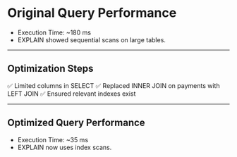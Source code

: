 # Original Query Performance

- Execution Time: ~180 ms
- EXPLAIN showed sequential scans on large tables.

---

## Optimization Steps

✅ Limited columns in SELECT
✅ Replaced INNER JOIN on payments with LEFT JOIN
✅ Ensured relevant indexes exist

---

## Optimized Query Performance

- Execution Time: ~35 ms
- EXPLAIN now uses index scans.

